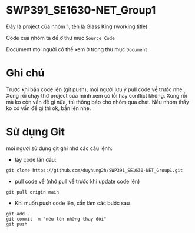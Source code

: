 # SWP391_SE1630-NET_Group1

Đây là project của nhóm 1, tên là Glass King (working title)

Code của nhóm ta để ở thư mục ```Source Code```

Document mọi người có thể xem ở trong thư mục ```Document```.

# Ghi chú

Trước khi bắn code lên (git push), mọi người lưu ý pull code về trước nhé. Xong rồi chạy thử project của mình xem có lỗi hay conflict không. Xong rồi mà ko còn vấn đề gì nữa, thì thông báo cho nhóm qua chat. Nếu nhóm thấy ko có vấn đề gì thì ok, bắn lên nhé.

# Sử dụng Git

mọi người sử dụng git ghi nhớ các câu lệnh:

- lấy code lần đầu: 
```
git clone https://github.com/duyhung2h/SWP391_SE1630-NET_Group1.git
```

- pull code về (nhớ pull về trước khi update code lên)
```
git pull origin main
```

- Khi muốn push code lên, cần làm các bước sau
```
git add .
git commit -m "nêu lên những thay đổi"
git push
```

